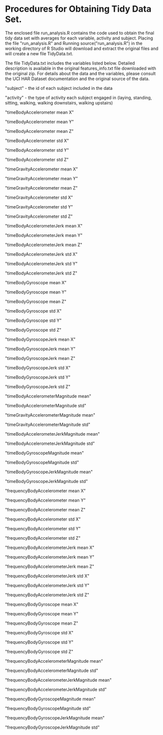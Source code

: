 # Procedures for Obtaining Tidy Data Set.

The enclosed file run_analysis.R contains the code used to obtain the final tidy data set with averages for each variable, activity and subject. Placing the file "run_analysis.R" and Running source("run_analysis.R") in the working directory of R Studio will download and extract the original files and will create a new file TidyData.txt.

The file TidyData.txt includes the variables listed below. Detailed description is available in the original features_info.txt file downloaded with the original zip. For details about the data and the variables, please consult the UCI HAR Dataset documentation and the original source of the data.

"subject" - the id of each subject included in the data

"activity" - the type of activity each subject engaged in (laying, standing, sitting, walking, walking downstairs, walking upstairs)

"timeBodyAccelerometer mean X"

"timeBodyAccelerometer mean Y"

"timeBodyAccelerometer mean Z"

"timeBodyAccelerometer std X"

"timeBodyAccelerometer std Y"

"timeBodyAccelerometer std Z"

"timeGravityAccelerometer mean X"

"timeGravityAccelerometer mean Y"

"timeGravityAccelerometer mean Z"

"timeGravityAccelerometer std X"

"timeGravityAccelerometer std Y"

"timeGravityAccelerometer std Z"

"timeBodyAccelerometerJerk mean X"

"timeBodyAccelerometerJerk mean Y"

"timeBodyAccelerometerJerk mean Z"

"timeBodyAccelerometerJerk std X"

"timeBodyAccelerometerJerk std Y"

"timeBodyAccelerometerJerk std Z"

"timeBodyGyroscope mean X"

"timeBodyGyroscope mean Y"

"timeBodyGyroscope mean Z"

"timeBodyGyroscope std X"

"timeBodyGyroscope std Y"

"timeBodyGyroscope std Z"

"timeBodyGyroscopeJerk mean X"

"timeBodyGyroscopeJerk mean Y"

"timeBodyGyroscopeJerk mean Z"

"timeBodyGyroscopeJerk std X"

"timeBodyGyroscopeJerk std Y"

"timeBodyGyroscopeJerk std Z"

"timeBodyAccelerometerMagnitude mean"

"timeBodyAccelerometerMagnitude std"

"timeGravityAccelerometerMagnitude mean"

"timeGravityAccelerometerMagnitude std"

"timeBodyAccelerometerJerkMagnitude mean"

"timeBodyAccelerometerJerkMagnitude std"

"timeBodyGyroscopeMagnitude mean"

"timeBodyGyroscopeMagnitude std"

"timeBodyGyroscopeJerkMagnitude mean"

"timeBodyGyroscopeJerkMagnitude std"

"frequencyBodyAccelerometer mean X"

"frequencyBodyAccelerometer mean Y"

"frequencyBodyAccelerometer mean Z"

"frequencyBodyAccelerometer std X"

"frequencyBodyAccelerometer std Y"

"frequencyBodyAccelerometer std Z"

"frequencyBodyAccelerometerJerk mean X"

"frequencyBodyAccelerometerJerk mean Y"

"frequencyBodyAccelerometerJerk mean Z"

"frequencyBodyAccelerometerJerk std X"

"frequencyBodyAccelerometerJerk std Y"

"frequencyBodyAccelerometerJerk std Z"

"frequencyBodyGyroscope mean X"

"frequencyBodyGyroscope mean Y"

"frequencyBodyGyroscope mean Z"

"frequencyBodyGyroscope std X"

"frequencyBodyGyroscope std Y"

"frequencyBodyGyroscope std Z"

"frequencyBodyAccelerometerMagnitude mean"

"frequencyBodyAccelerometerMagnitude std"

"frequencyBodyAccelerometerJerkMagnitude mean"

"frequencyBodyAccelerometerJerkMagnitude std"

"frequencyBodyGyroscopeMagnitude mean"

"frequencyBodyGyroscopeMagnitude std"

"frequencyBodyGyroscopeJerkMagnitude mean"

"frequencyBodyGyroscopeJerkMagnitude std"

